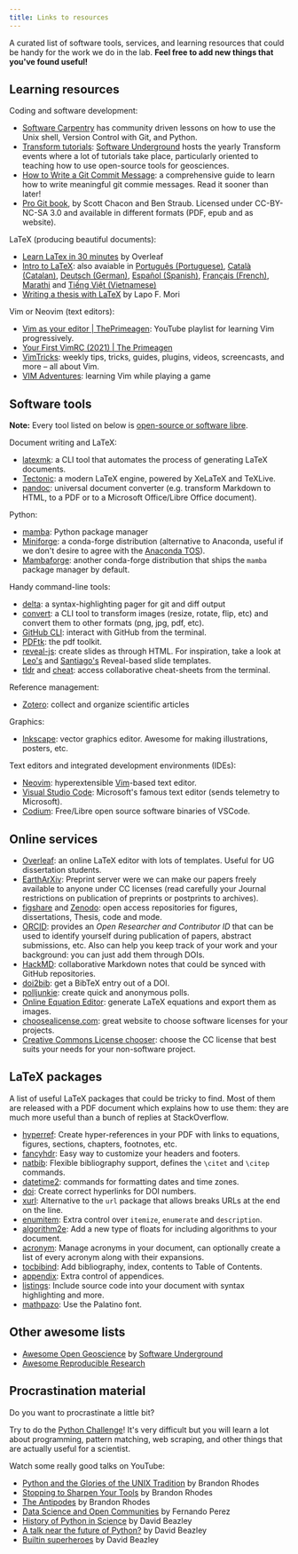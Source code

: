 ```yaml
---
title: Links to resources
---
```


<div class="lead">

A curated list of software tools, services, and learning resources that could
be handy for the work we do in the lab.
**Feel free to add new things that you've found useful!**

</div>

## Learning resources

Coding and software development:
* [Software Carpentry](https://software-carpentry.org/lessons/) has community
  driven lessons on how to use the Unix shell, Version Control with Git, and
  Python.
* [Transform tutorials](https://www.youtube.com/c/SoftwareUnderground/videos):
  [Software Underground](https://softwareunderground.org/) hosts the yearly
  Transform events where a lot of tutorials take place, particularly oriented
  to teaching how to use open-source tools for geosciences.
* [How to Write a Git Commit
  Message](https://chris.beams.io/posts/git-commit/): a comprehensive guide to
  learn how to write meaningful git commie messages. Read it sooner than later!
* [Pro Git book](https://git-scm.com/book/en/v2), by Scott Chacon and Ben
  Straub. Licensed under CC-BY-NC-SA 3.0 and available in different formats
  (PDF, epub and as website).

LaTeX (producing beautiful documents):
* [Learn LaTex in 30 minutes](https://www.overleaf.com/learn/latex/Learn_LaTeX_in_30_minutes)
  by Overleaf
* [Intro to LaTeX](https://www.learnlatex.org/en/): also avaiable in
  [Português (Portuguese)](https://www.learnlatex.org/pt/), [Català (Catalan)](https://www.learnlatex.org/ca/),
  [Deutsch (German)](https://www.learnlatex.org/de/), [Español (Spanish)](https://www.learnlatex.org/es/),
  [Français (French)](https://www.learnlatex.org/fr/), [Marathi](https://www.learnlatex.org/mr/) and
  [Tiếng Việt (Vietnamese)](https://www.learnlatex.org/vi/)
* [Writing a thesis with LaTeX](https://tug.org/pracjourn/2008-1/mori/mori.pdf)
  by Lapo F. Mori

Vim or Neovim (text editors):
* [Vim as your editor
  | ThePrimeagen](https://www.youtube.com/watch?v=H3o4l4GVLW0&list=PLm323Lc7iSW_wuxqmKx_xxNtJC_hJbQ7R):
  YouTube playlist for learning Vim progressively.
* [Your First VimRC (2021) | The Primeagen](https://www.youtube.com/watch?v=DogKdiRx7ls)
* [VimTricks](https://vimtricks.com/): weekly tips, tricks, guides,
  plugins, videos, screencasts, and more – all about Vim.
* [VIM Adventures](https://vim-adventures.com/): learning Vim while playing
    a game


## Software tools

<div class="callout">

**Note:**
Every tool listed on below is
[open-source or software libre](https://en.wikipedia.org/wiki/Free_software).

</div>

Document writing and LaTeX:
* [latexmk](https://www.ctan.org/pkg/latexmk): a CLI tool that automates the
  process of generating LaTeX documents.
* [Tectonic](https://tectonic-typesetting.github.io/en-US/): a modern LaTeX
  engine, powered by XeLaTeX and TeXLive.
* [pandoc](https://pandoc.org/): universal document converter (e.g. transform
  Markdown to HTML, to a PDF or to a Microsoft Office/Libre Office document).

Python:
* [mamba](https://mamba.readthedocs.io/): Python package manager
* [Miniforge](https://github.com/conda-forge/miniforge): a conda-forge
  distribution (alternative to Anaconda, useful if we don't desire to agree
  with the [Anaconda TOS](https://www.anaconda.com/terms-of-service)).
* [Mambaforge](https://github.com/conda-forge/miniforge#mambaforge): another
  conda-forge distribution that ships the `mamba` package manager by default.

Handy command-line tools:
* [delta](https://github.com/dandavison/delta): a syntax-highlighting pager for
  git and diff output
* [convert](https://imagemagick.org/script/convert.php): a CLI tool to
  transform images (resize, rotate, flip, etc) and convert them to other
  formats (png, jpg, pdf, etc).
* [GitHub CLI](https://cli.github.com/): interact with GitHub from the
  terminal.
* [PDFtk](https://www.pdflabs.com/tools/pdftk-the-pdf-toolkit/): the pdf
  toolkit.
* [reveal-js](https://revealjs.com/): create slides as through HTML. For
  inspiration, take a look at
  [Leo's](https://github.com/leouieda/talk-template) and
  [Santiago's](https://github.com/santisoler/talk-template) Reveal-based slide
  templates.
* [tldr](https://github.com/tldr-pages/tldr) and
  [cheat](https://github.com/cheat/cheat): access collaborative cheat-sheets
  from the terminal.

Reference management:
* [Zotero](https://www.zotero.org/): collect and organize scientific articles

Graphics:
* [Inkscape](https://inkscape.org/): vector graphics editor. Awesome for making
  illustrations, posters, etc.

Text editors and integrated development environments (IDEs):
* [Neovim](https://neovim.io/): hyperextensible
  [Vim](https://www.vim.org/)-based text editor.
* [Visual Studio Code](https://code.visualstudio.com/): Microsoft's famous text
  editor (sends telemetry to Microsoft).
* [Codium](https://vscodium.com/): Free/Libre open source software binaries of
  VSCode.


## Online services

* [Overleaf](https://www.overleaf.com/): an online LaTeX editor with lots of
  templates. Useful for UG dissertation students.
* [EarthArXiv](https://eartharxiv.org/): Preprint server were we can make our
  papers freely available to anyone under CC licenses (read carefully your
  Journal restrictions on publication of preprints or postprints to archives).
* [figshare](https://figshare.com) and [Zenodo](https://zenodo.org/): open
  access repositories for figures, dissertations, Thesis, code and mode.
* [ORCID](https://orcid.org/): provides an *Open Researcher and Contributor ID*
  that can be used to identify yourself during publication of papers, abstract
  submissions, etc. Also can help you keep track of your work and your
  background: you can just add them through DOIs.
* [HackMD](https://hackmd.io/): collaborative Markdown notes that could be
  synced with GitHub repositories.
* [doi2bib](https://www.doi2bib.org/): get a BibTeX entry out of a DOI.
* [polljunkie](http://polljunkie.com/): create quick and anonymous polls.
* [Online Equation Editor](https://latex.codecogs.com/): generate LaTeX
  equations and export them as images.
* [choosealicense.com](https://choosealicense.com/): great website to choose
  software licenses for your projects.
* [Creative Commons License
  chooser](https://creativecommons.org/share-your-work/): choose the CC license
  that best suits your needs for your non-software project.


## LaTeX packages

A list of useful LaTeX packages that could be tricky to find.
Most of them are released with a PDF document which explains how to use them:
they are much more useful than a bunch of replies at StackOverflow.

* [hyperref](https://ctan.org/pkg/hyperref): Create hyper-references in your
  PDF with links to equations, figures, sections, chapters, footnotes, etc.
* [fancyhdr](https://www.ctan.org/pkg/fancyhdr): Easy way to customize your
  headers and footers.
* [natbib](https://www.ctan.org/pkg/natbib): Flexible bibliography support,
  defines the `\citet` and `\citep` commands.
* [datetime2](https://www.ctan.org/pkg/datetime2): commands for formatting
  dates and time zones.
* [doi](https://www.ctan.org/pkg/doi): Create correct hyperlinks for DOI
  numbers.
* [xurl](https://www.ctan.org/pkg/xurl): Alternative to the `url` package that
  allows breaks URLs at the end on the line.
* [enumitem](https://www.ctan.org/pkg/enumitem): Extra control over `itemize`,
  `enumerate` and `description`.
* [algorithm2e](https://www.ctan.org/pkg/algorithm2e): Add a new type of floats
  for including algorithms to your document.
* [acronym](https://www.ctan.org/pkg/acronym): Manage acronyms in your
  document, can optionally create a list of every acronym along with their
  expansions.
* [tocbibind](https://www.ctan.org/pkg/tocbibind): Add bibliography, index,
  contents to Table of Contents.
* [appendix](https://www.ctan.org/pkg/appendix): Extra control of appendices.
* [listings](https://www.ctan.org/pkg/listings): Include source code into your
  document with syntax highlighting and more.
* [mathpazo](https://www.ctan.org/pkg/mathpazo): Use the Palatino font.


## Other awesome lists

* [Awesome Open Geoscience](https://github.com/softwareunderground/awesome-open-geoscience)
  by [Software Underground](https://softwareunderground.org/)
* [Awesome Reproducible Research](https://github.com/leipzig/awesome-reproducible-research)


## Procrastination material

Do you want to procrastinate a little bit?

Try to do the [Python Challenge](http://www.pythonchallenge.com/)!
It's very difficult but you will learn a lot about programming, pattern
matching, web scraping, and other things that are actually useful for
a scientist.

Watch some really good talks on YouTube:

* [Python and the Glories of the UNIX Tradition](https://www.youtube.com/watch?v=zFMdhXYlFfY) by Brandon Rhodes
* [Stopping to Sharpen Your Tools](https://www.youtube.com/watch?v=I56oFTm9UlE) by Brandon Rhodes
* [The Antipodes](https://www.youtube.com/watch?v=Nd6vturx_yg) by Brandon Rhodes
* [Data Science and Open Communities](https://www.youtube.com/watch?v=sla_vxu-jDk) by Fernando Perez
* [History of Python in Science](https://www.youtube.com/watch?v=riuyDEHxeEo) by David Beazley
* [A talk near the future of Python?](https://youtu.be/VUT386_GKI8?si=mmV5PAmEfc4tJIwv) by David Beazley
* [Builtin superheroes](https://youtu.be/lyDLAutA88s?si=khElSQ2VZUyp9vQT) by David Beazley
